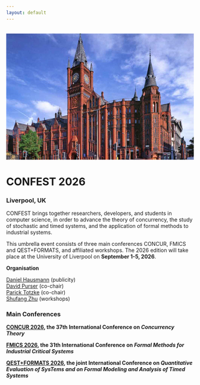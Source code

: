 ```yaml
---
layout: default
---
```

<br />
<img src="/assets/images/vict.png" width="1100">

# CONFEST 2026
### Liverpool, UK

CONFEST brings together researchers, developers, and students in computer science, in order to advance the theory of concurrency, the study of stochastic and timed systems, and the application of formal methods to industrial systems. 

This umbrella event consists of three main conferences CONCUR, FMICS and QEST+FORMATS, and affiliated workshops.
The 2026 edition will take place at the University of Liverpool on **September 1-5, 2026**.


**Organisation**

[Daniel Hausmann](https://www.csc.liv.ac.uk/~hausmann/) (publicity)  
[David Purser](https://www.davidpurser.net) (co-chair)  
[Parick Totzke](https://www.csc.liv.ac.uk/~patrick/) (co-chair)  
[Shufang Zhu](https://shufang-zhu.github.io) (workshops)  

### Main Conferences

**[CONCUR 2026](https://confest-2026.github.io/concur), the 37th International Conference on *Concurrency Theory***

**[FMICS 2026](https://confest-2026.github.io/fmics), the 31th International Conference on *Formal Methods for Industrial Critical Systems***

**[QEST+FORMATS 2026](https://confest-2026.github.io/qestformats), the joint International Conference on *Quantitative Evaluation of SysTems and on Formal Modeling and Analysis of Timed Systems***
